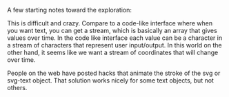 A few starting notes toward the exploration:

This is difficult and crazy. Compare to a code-like interface where when you want text, you can get a stream, which is basically an array that gives values over time. In the code like interface each value can be a character in a stream of characters that represent user input/output. In this world on the other hand, it seems like we want a stream of coordinates that will change over time.

People on the web have posted hacks that animate the stroke of the svg or svg-text object. That solution works nicely for some text objects, but not others.
